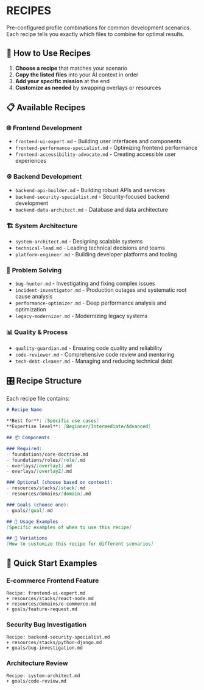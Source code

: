# RECIPES

Pre-configured profile combinations for common development scenarios. Each recipe tells you exactly which files to combine for optimal results.

## 🎯 How to Use Recipes

1. **Choose a recipe** that matches your scenario
2. **Copy the listed files** into your AI context in order
3. **Add your specific mission** at the end
4. **Customize as needed** by swapping overlays or resources

## 📋 Available Recipes

### 🌐 **Frontend Development**
- `frontend-ui-expert.md` - Building user interfaces and components
- `frontend-performance-specialist.md` - Optimizing frontend performance
- `frontend-accessibility-advocate.md` - Creating accessible user experiences

### ⚙️ **Backend Development**  
- `backend-api-builder.md` - Building robust APIs and services
- `backend-security-specialist.md` - Security-focused backend development
- `backend-data-architect.md` - Database and data architecture

### 🏗️ **System Architecture**
- `system-architect.md` - Designing scalable systems
- `technical-lead.md` - Leading technical decisions and teams
- `platform-engineer.md` - Building developer platforms and tooling

### 🔧 **Problem Solving**
- `bug-hunter.md` - Investigating and fixing complex issues  
- `incident-investigator.md` - Production outages and systematic root cause analysis
- `performance-optimizer.md` - Deep performance analysis and optimization
- `legacy-modernizer.md` - Modernizing legacy systems

### 📊 **Quality & Process**
- `quality-guardian.md` - Ensuring code quality and reliability
- `code-reviewer.md` - Comprehensive code review and mentoring
- `tech-debt-cleaner.md` - Managing and reducing technical debt

## 🎛️ Recipe Structure

Each recipe file contains:
```markdown
# Recipe Name

**Best for**: [Specific use cases]
**Expertise level**: [Beginner/Intermediate/Advanced]

## 📦 Components

### Required:
- foundations/core-doctrine.md
- foundations/roles/[role].md
- overlays/[overlay1].md
- overlays/[overlay2].md

### Optional (choose based on context):
- resources/stacks/[stack].md
- resources/domains/[domain].md

### Goals (choose one):
- goals/[goal].md

## 🎯 Usage Examples
[Specific examples of when to use this recipe]

## 🔄 Variations
[How to customize this recipe for different scenarios]
```

## 🚀 Quick Start Examples

### E-commerce Frontend Feature
```
Recipe: frontend-ui-expert.md
+ resources/stacks/react-node.md  
+ resources/domains/e-commerce.md
+ goals/feature-request.md
```

### Security Bug Investigation
```
Recipe: backend-security-specialist.md
+ resources/stacks/python-django.md
+ goals/bug-investigation.md  
```

### Architecture Review
```
Recipe: system-architect.md
+ goals/code-review.md
```
